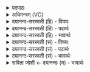 <details><summary>पदपाठः</summary>

त्वम्। अ॒ग्ने॒। व्र॒त॒पा॒ इति॑ व्रत॒ऽपाः। अ॒सि॒। दे॒वः। आ। मर्त्त्ये॑षु। आ। त्वम्। य॒ज्ञेषु॑। ईड्यः॑। रास्व॑। इय॑त्। सो॒म। आ। भूयः॑। भ॒र॒। दे॒वः। नः॒। स॒वि॒ता। वसोः॑। दा॒ता। वसु॑। अ॒दा॒त्। १६।
</details>

<details><summary>अधिमन्त्रम् (VC)</summary>

- अग्निर्देवता
- वत्स ऋषिः
- भूरिग् आर्षी पङ्क्तिः
- पञ्चमः
</details>

<details><summary>दयानन्द-सरस्वती (हि) - विषयः</summary>

फिर वे कैसे हैं, इस विषय का उपदेश अगले मन्त्र में किया है ॥
</details>

<details><summary>दयानन्द-सरस्वती (हि) - पदार्थः</summary>

पदार्थान्वयभाषाः -  हे (सोम) ऐश्वर्य्य के देनेवाले (अग्ने) जगदीश्वर ! जो (त्वम्) आप (मर्त्त्येषु) मनुष्यों में (व्रतपाः) सत्य धर्माचरण की रक्षा (सविता) सब जगत् को उत्पन्न करने (यज्ञेषु) सत्कार वा उपासना आदि में (ईड्यः) स्तुति के योग्य (नः) हम लोगों के लिये (वसोः) धन के (दाता) दान करनेवाले (वसु) धन को (अदात्) देते हैं, सो (इयत्) प्राप्त करते हुए आप (भूयः) बारंबार अत्यन्त धन (आरास्व) दीजिये (आभर) सब सुखों से पोषण कीजिये ॥१॥१६॥ (त्वम्) जो (अग्ने) अग्नि (मर्त्त्येषु) मरण धर्मवाले मनुष्यों के कार्यों में (व्रतपाः) नियमाचरण का पालन (देवः) प्रकाश करने (यज्ञेषु) अग्निहोत्रादि यज्ञों में (ईड्यः) खोजने योग्य (सोमः) ऐश्वर्य को देने (सविता) जगत् को प्रेरणा करने (देवः) प्रकाशमान अग्नि है, वह (नः) हम लोगों के लिये (वसोः) धन को (दाता) प्राप्त (इयत्) कराता हुआ (भूयः) अत्यन्त (वसु) धन को (अदात्) देता और (आरास्व) धन को देने का निमित्त होके (आभर) सब प्रकार के सुखों को धारण करता है ॥२॥१६॥
</details>

<details><summary>दयानन्द-सरस्वती (हि) - भावार्थः</summary>

भावार्थभाषाः -  इस मन्त्र में श्लेषालङ्कार है। सब मनुष्यों को उचित है कि जैसे सत्यस्वरूप सब जगत् को उत्पन्न करने और सकल सुखों के देनेवाले जगदीश्वर ही की उपासना को करके सुखी रहें। इसी प्रकार कार्यसिद्धि के लिये अग्नि को संप्रयुक्त करके सब सुखों को प्राप्त करें ॥१६॥
</details>

<details><summary>दयानन्द-सरस्वती (सं) - विषयः</summary>

पुनस्तौ कीदृशावित्युपदिश्यते ॥
</details>

<details><summary>दयानन्द-सरस्वती (सं) - पदार्थः</summary>

पदार्थान्वयभाषाः -  हे सोमग्ने ! यस्त्वं मर्त्त्येषु व्रतपा सविता यज्ञेष्वीड्यो देवोऽसि, स भवान्नोऽस्मभ्यं वसोर्दाता सन् वस्वदाद् विज्ञानधनं ददाति, स भूयो वस्वारास्वेयत् सँस्त्वमेतान्यस्मदर्थमाभरेत्येकः ॥१॥१६॥ योऽग्नेऽयमग्निर्मर्त्त्येषु व्रतपाः सविता यज्ञेष्वीड्योऽध्येषितव्यः सोमो देवोऽस्ति, स नोऽस्मभ्यं वसोर्दातेयत् सन् भूयः सर्वकार्य्येष्वारास्वारासते, आभराभितः सुखैर्भरति पुष्णातीति द्वितीयः ॥२॥१६॥
</details>

<details><summary>दयानन्द-सरस्वती (सं) - भावार्थः</summary>

भावार्थभाषाः -  अत्र श्लेषालङ्कारः। सर्वैर्मनुष्यैः सत्यस्वरूपस्य पूजार्हस्य सर्वजगदुत्पादकस्य सकलसुखप्रदातुः परमेश्वरस्यैवोपासनां कृत्वा सुखयितव्यम्, एवं च कार्य्यसिद्धये भौतिकमग्निं संप्रयोज्य सर्वाणि सुखानि प्राप्तव्यानीति ॥१६॥
</details>

<details><summary>सविता जोशी ← दयानन्दः (म) - भावार्थः</summary>

भावार्थभाषाः -  या मंत्रात श्लेषालंकार आहे. सर्व माणसांनी सत्यस्वरूप व सर्व जगाला उत्पन्न करणाऱ्या आणि सर्व सुख देणाऱ्या ईश्वराची उपासना करून सुखी व्हावे. तसेच कार्यसिद्धीसाठी अग्नीला चांगल्या प्रकारे प्रयुक्त करून सर्व सुख प्राप्त करावे.
</details>